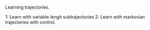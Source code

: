 Learning trajectories.

1: Learn with variable lengh subtrajectories
2: Learn with markovian trajectories with control.
